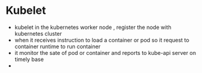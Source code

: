 # Kubelet

- kubelet in the kubernetes worker node , register the node with kubernetes cluster
- when it receives instruction to load a container or pod so it request to container runtime to run container
- it monitor the sate of pod or container and reports to kube-api server on timely base
-  